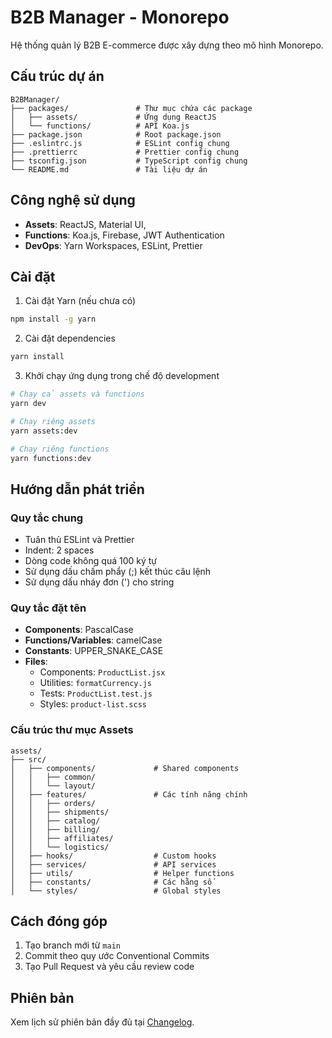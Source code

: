 # B2B Manager - Monorepo

Hệ thống quản lý B2B E-commerce được xây dựng theo mô hình Monorepo.

## Cấu trúc dự án

```
B2BManager/
├── packages/               # Thư mục chứa các package 
│   ├── assets/             # Ứng dụng ReactJS
│   └── functions/          # API Koa.js 
├── package.json            # Root package.json
├── .eslintrc.js            # ESLint config chung
├── .prettierrc             # Prettier config chung
├── tsconfig.json           # TypeScript config chung
└── README.md               # Tài liệu dự án
```

## Công nghệ sử dụng

- **Assets**: ReactJS, Material UI,
- **Functions**: Koa.js, Firebase, JWT Authentication
- **DevOps**: Yarn Workspaces, ESLint, Prettier

## Cài đặt

1. Cài đặt Yarn (nếu chưa có)
```bash
npm install -g yarn
```

2. Cài đặt dependencies
```bash
yarn install
```

3. Khởi chạy ứng dụng trong chế độ development
```bash
# Chạy cả assets và functions
yarn dev

# Chạy riêng assets
yarn assets:dev

# Chạy riêng functions
yarn functions:dev
```

## Hướng dẫn phát triển

### Quy tắc chung

- Tuân thủ ESLint và Prettier
- Indent: 2 spaces
- Dòng code không quá 100 ký tự
- Sử dụng dấu chấm phẩy (;) kết thúc câu lệnh
- Sử dụng dấu nháy đơn (') cho string

### Quy tắc đặt tên

- **Components**: PascalCase
- **Functions/Variables**: camelCase
- **Constants**: UPPER_SNAKE_CASE
- **Files**:
  - Components: `ProductList.jsx`
  - Utilities: `formatCurrency.js`
  - Tests: `ProductList.test.js`
  - Styles: `product-list.scss`

### Cấu trúc thư mục Assets

```
assets/
├── src/
│   ├── components/             # Shared components
│   │   ├── common/
│   │   └── layout/
│   ├── features/               # Các tính năng chính
│   │   ├── orders/
│   │   ├── shipments/
│   │   ├── catalog/
│   │   ├── billing/
│   │   ├── affiliates/
│   │   └── logistics/
│   ├── hooks/                  # Custom hooks
│   ├── services/               # API services
│   ├── utils/                  # Helper functions
│   ├── constants/              # Các hằng số
│   └── styles/                 # Global styles
```

## Cách đóng góp

1. Tạo branch mới từ `main`
2. Commit theo quy ước Conventional Commits
3. Tạo Pull Request và yêu cầu review code

## Phiên bản

Xem lịch sử phiên bản đầy đủ tại [Changelog](CHANGELOG.md). 